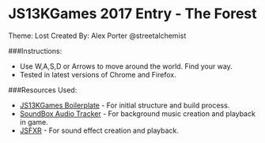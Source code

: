 # JS13KGames 2017 Entry - The Forest
Theme: Lost
Created By: Alex Porter @streetalchemist

###Instructions:
- Use W,A,S,D or Arrows to move around the world. Find your way.
- Tested in latest versions of Chrome and Firefox.


###Resources Used:

- [JS13KGames Boilerplate](https://github.com/ooflorent/js13k-boilerplate) - For initial structure and build process.
- [SoundBox Audio Tracker](http://sb.bitsnbites.eu/) - For background music creation and playback in game.
- [JSFXR](https://github.com/mneubrand/jsfxr) - For sound effect creation and playback.


